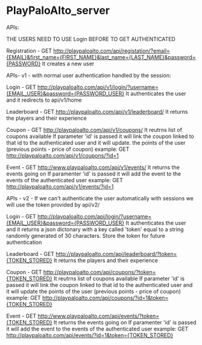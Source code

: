 PlayPaloAlto_server
===================



APIs:


THE USERS NEED TO USE Login BEFORE TO GET AUTHENTICATED 

Registration - GET http://playpaloalto.com/api/registation/?email={EMAIL}&first_name={FIRST_NAME}&last_name={LAST_NAME}&password={PASSWORD}
        It creates a new user


APIs- v1 - with normal user authentication handled by the session:

Login - GET http://playpaloalto.com/api/v1/login/?username={EMAIL_USER}&password={PASSWORD_USER}
        It authenticates the user and it redirects to api/v1/home
        
Leaderboard - GET http://playpaloalto.com/api/v1/leaderboard/
        It returns the players and their experience

Coupon - GET http://playpaloalto.com/api/v1/coupons/
        It reutrns list of coupons available
        If parameter 'id' is passed it will link the coupon linked to that id to the authenticated user and it will             update.         the points of the user (previous points - price of coupon)
        example: GET http://playpaloalto.com/api/v1/coupons/?id=1
        
Event - GET http://www.playpaloalto.com/api/v1/events/
        It returns the events going on
        If paramenter 'id' is passed it will add the event to the events of the authenticated user
        example: GET http://playpaloalto.com/api/v1/events/?id=1

APIs - v2 - If we can't authenticate the user automatically with sessions we will use the token provided by api/v2/


Login - GET http://playpaloalto.com/api/login/?username={EMAIL_USER}&password={PASSWORD_USER}
        It authenticates the user and it returns a json dictonary with a key called 'token' equal to a string randomly            generated of 30 characters. Store the token for future authentication
        
Leaderboard - GET http://playpaloalto.com/api/leaderboard/?token={TOKEN_STORED}
        It returns the players and their experience

Coupon - GET http://playpaloalto.com/api/coupons/?token={TOKEN_STORED}
        It reutrns list of coupons available
        If parameter 'id' is passed it will link the coupon linked to that id to the authenticated user and it will update         the points of the user (previous points - price of coupon)
        example: GET http://playpaloalto.com/api/coupons/?id=1&token={TOKEN_STORED}
        
Event - GET http://www.playpaloalto.com/api/events/?token={TOKEN_STORED}
        It returns the events going on
        If paramenter 'id' is passed it will add the event to the events of the authenticated user
        example: GET http://playpaloalto.com/api/events/?id=1&token={TOKEN_STORED}
